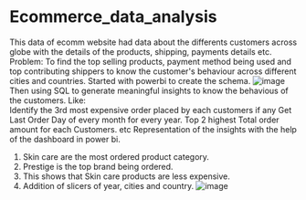 # Ecommerce_data_analysis
This data of ecomm website had data about the differents customers across globe with the details of the products, shipping, payments details etc.
Problem: To find the top selling products, payment method being used and top contributing shippers to know the customer's behaviour across different cities and countries.
Started with powerbi to create the schema.
![image](https://github.com/Dataanthusiast/Ecommerce_data_analysis/assets/128246911/10d30d9a-7c5b-4c0b-a12b-2e378b8f0efc)
Then using SQL to generate meaningful insights to know the behavious of the customers.
Like:  
Identify the 3rd most expensive order placed by each customers if any
Get Last Order Day of every month for every year.
Top 2 highest Total order amount for each Customers.
etc
Representation of the insights with the help of the dashboard in power bi.
1. Skin care are the most ordered product category.
2. Prestige is the top brand being ordered.
3. This shows that Skin care products are less expensive.
4. Addition of slicers of year, cities and country.
![image](https://github.com/Dataanthusiast/Ecommerce_data_analysis/assets/128246911/f3317192-1058-46d6-9d3b-e74da1379a10)

